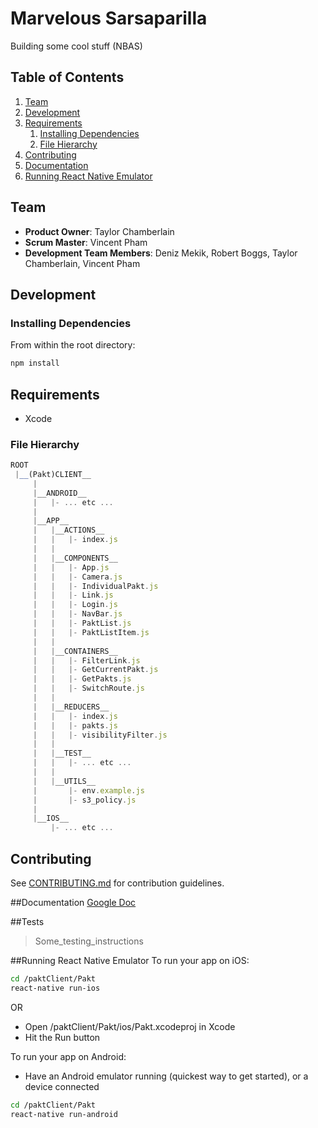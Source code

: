 # Marvelous Sarsaparilla

Building some cool stuff (NBAS)

## Table of Contents

1. [Team](#team)
2. [Development](#development)
3. [Requirements](#requirements)
    1. [Installing Dependencies](#installing-dependencies)
    2. [File Hierarchy](#hierarchy)
4. [Contributing](#contributing)
5. [Documentation](#documentation)
6. [Running React Native Emulator](#running-react-native-emulator)

## Team

  - __Product Owner__: Taylor Chamberlain
  - __Scrum Master__: Vincent Pham
  - __Development Team Members__: Deniz Mekik, Robert Boggs, Taylor Chamberlain, Vincent Pham

## Development

### Installing Dependencies

From within the root directory:
```sh
npm install
```

## Requirements

  - Xcode

### File Hierarchy

```js
ROOT
 |__(Pakt)CLIENT__
     |
     |__ANDROID__
     |   |- ... etc ...
     |
     |__APP__
     |   |__ACTIONS__
     |   |   |- index.js
     |   |
     |   |__COMPONENTS__
     |   |   |- App.js
     |   |   |- Camera.js
     |   |   |- IndividualPakt.js
     |   |   |- Link.js
     |   |   |- Login.js
     |   |   |- NavBar.js
     |   |   |- PaktList.js
     |   |   |- PaktListItem.js
     |   |
     |   |__CONTAINERS__
     |   |   |- FilterLink.js
     |   |   |- GetCurrentPakt.js
     |   |   |- GetPakts.js
     |   |   |- SwitchRoute.js
     |   |   
     |   |__REDUCERS__
     |   |   |- index.js
     |   |   |- pakts.js
     |   |   |- visibilityFilter.js
     |   |   
     |   |__TEST__
     |   |   |- ... etc ...
     |   |
     |   |__UTILS__
     |       |- env.example.js
     |       |- s3_policy.js
     |
     |__IOS__
         |- ... etc ...
```

## Contributing
See [CONTRIBUTING.md](CONTRIBUTING.md) for contribution guidelines.

##Documentation
[Google Doc](https://docs.google.com/document/d/1dVcplVjLmCKfeFGQ8nND-BS1UNxMItkWBqRBZwvbvWs/edit?usp=sharing)

##Tests
  > Some_testing_instructions

##Running React Native Emulator
To run your app on iOS:
  ```sh
  cd /paktClient/Pakt
  react-native run-ios
  ```
  OR
  * Open /paktClient/Pakt/ios/Pakt.xcodeproj in Xcode
  * Hit the Run button

To run your app on Android:
  * Have an Android emulator running (quickest way to get started), or a device connected
  
  ```sh
  cd /paktClient/Pakt
  react-native run-android
  ```